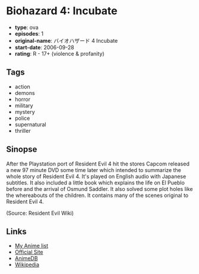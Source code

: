 # Biohazard 4: Incubate

-   **type**: ova
-   **episodes**: 1
-   **original-name**: バイオハザード 4 Incubate
-   **start-date**: 2006-09-28
-   **rating**: R - 17+ (violence & profanity)

## Tags

-   action
-   demons
-   horror
-   military
-   mystery
-   police
-   supernatural
-   thriller

## Sinopse

After the Playstation port of Resident Evil 4 hit the stores Capcom released a new 97 minute DVD some time later which intended to summarize the whole story of Resident Evil 4. It's played on English audio with Japanese subtitles. It also included a little book which explains the life on El Pueblo before and the arrival of Osmund Saddler. It also solved some plot holes like the whereabouts of the children. It contains many of the scenes original to Resident Evil 4.

(Source: Resident Evil Wiki)

## Links

-   [My Anime list](https://myanimelist.net/anime/8278/Biohazard_4__Incubate)
-   [Official Site](http://www.capcom.co.jp/bio4/)
-   [AnimeDB](http://anidb.info/perl-bin/animedb.pl?show=anime&aid=8750)
-   [Wikipedia](http://residentevil.wikia.com/Biohazard_4_Incubate)
